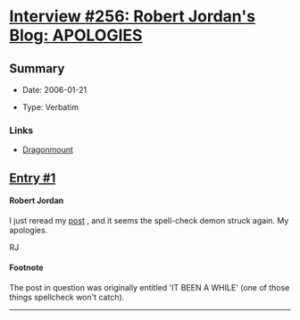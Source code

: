 # [Interview #256: Robert Jordan's Blog: APOLOGIES](https://www.theoryland.com/intvmain.php?i=256)

## Summary

- Date: 2006-01-21

- Type: Verbatim

### Links

- [Dragonmount](http://www.dragonmount.com/forums/blog/4/entry-334-apologies/)


## [Entry #1](./t-256/1)

#### Robert Jordan

I just reread my
[post](http://www.theoryland.com/intvmain.php?i=255)
, and it seems the spell-check demon struck again. My apologies.

RJ

#### Footnote

The post in question was originally entitled 'IT BEEN A WHILE' (one of those things spellcheck won't catch).


---

